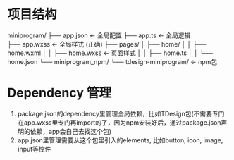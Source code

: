 # 项目结构
miniprogram/
├── app.json     ← 全局配置
├── app.ts       ← 全局逻辑  
├── app.wxss     ← 全局样式 (正确)
├── pages/
│   ├── home/
│   │   ├── home.wxml
│   │   ├── home.wxss  ← 页面样式
│   │   ├── home.ts
│   │   └── home.json
└── miniprogram_npm/
    └── tdesign-miniprogram/  ← npm包


# Dependency 管理
1. package.json的dependency里管理全局依赖，比如TDesign包(不需要专门在app.wxss里专门再import的了，因为npm安装好后，通过package.json声明的依赖，app会自己去找这个包)
2. app.json里管理需要从这个包里引入的elements, 比如button, icon, image, input等控件
